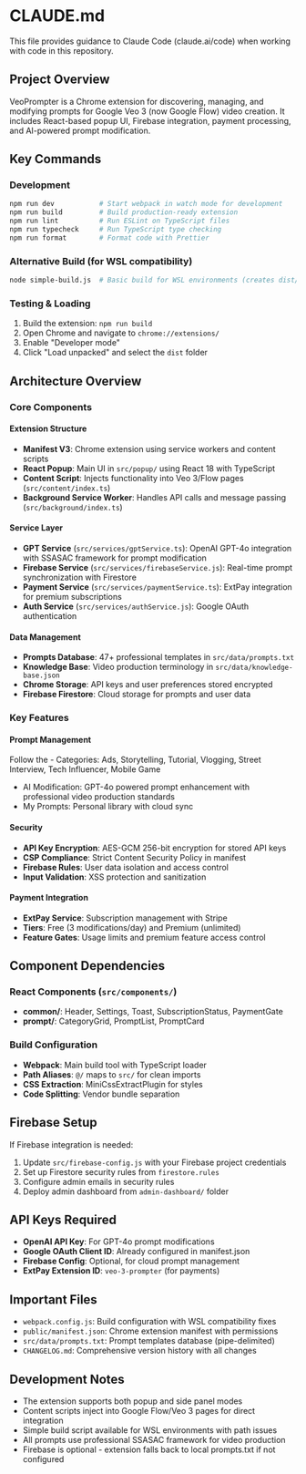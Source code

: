 # CLAUDE.md

This file provides guidance to Claude Code (claude.ai/code) when working with code in this repository.

## Project Overview

VeoPrompter is a Chrome extension for discovering, managing, and modifying prompts for Google Veo 3 (now Google Flow) video creation. It includes React-based popup UI, Firebase integration, payment processing, and AI-powered prompt modification.

## Key Commands

### Development
```bash
npm run dev           # Start webpack in watch mode for development
npm run build         # Build production-ready extension
npm run lint          # Run ESLint on TypeScript files
npm run typecheck     # Run TypeScript type checking
npm run format        # Format code with Prettier
```

### Alternative Build (for WSL compatibility)
```bash
node simple-build.js  # Basic build for WSL environments (creates dist/ folder)
```

### Testing & Loading
1. Build the extension: `npm run build`
2. Open Chrome and navigate to `chrome://extensions/`
3. Enable "Developer mode"
4. Click "Load unpacked" and select the `dist` folder

## Architecture Overview

### Core Components

#### Extension Structure
- **Manifest V3**: Chrome extension using service workers and content scripts
- **React Popup**: Main UI in `src/popup/` using React 18 with TypeScript
- **Content Script**: Injects functionality into Veo 3/Flow pages (`src/content/index.ts`)
- **Background Service Worker**: Handles API calls and message passing (`src/background/index.ts`)

#### Service Layer
- **GPT Service** (`src/services/gptService.ts`): OpenAI GPT-4o integration with SSASAC framework for prompt modification
- **Firebase Service** (`src/services/firebaseService.js`): Real-time prompt synchronization with Firestore
- **Payment Service** (`src/services/paymentService.ts`): ExtPay integration for premium subscriptions
- **Auth Service** (`src/services/authService.js`): Google OAuth authentication

#### Data Management
- **Prompts Database**: 47+ professional templates in `src/data/prompts.txt`
- **Knowledge Base**: Video production terminology in `src/data/knowledge-base.json`
- **Chrome Storage**: API keys and user preferences stored encrypted
- **Firebase Firestore**: Cloud storage for prompts and user data

### Key Features

#### Prompt Management
Follow the - Categories: Ads, Storytelling, Tutorial, Vlogging, Street Interview, Tech Influencer, Mobile Game
- AI Modification: GPT-4o powered prompt enhancement with professional video production standards
- My Prompts: Personal library with cloud sync

#### Security
- **API Key Encryption**: AES-GCM 256-bit encryption for stored API keys
- **CSP Compliance**: Strict Content Security Policy in manifest
- **Firebase Rules**: User data isolation and access control
- **Input Validation**: XSS protection and sanitization

#### Payment Integration
- **ExtPay Service**: Subscription management with Stripe
- **Tiers**: Free (3 modifications/day) and Premium (unlimited)
- **Feature Gates**: Usage limits and premium feature access control

## Component Dependencies

### React Components (`src/components/`)
- **common/**: Header, Settings, Toast, SubscriptionStatus, PaymentGate
- **prompt/**: CategoryGrid, PromptList, PromptCard

### Build Configuration
- **Webpack**: Main build tool with TypeScript loader
- **Path Aliases**: `@/` maps to `src/` for clean imports
- **CSS Extraction**: MiniCssExtractPlugin for styles
- **Code Splitting**: Vendor bundle separation

## Firebase Setup

If Firebase integration is needed:
1. Update `src/firebase-config.js` with your Firebase project credentials
2. Set up Firestore security rules from `firestore.rules`
3. Configure admin emails in security rules
4. Deploy admin dashboard from `admin-dashboard/` folder

## API Keys Required

- **OpenAI API Key**: For GPT-4o prompt modifications
- **Google OAuth Client ID**: Already configured in manifest.json
- **Firebase Config**: Optional, for cloud prompt management
- **ExtPay Extension ID**: `veo-3-prompter` (for payments)

## Important Files

- `webpack.config.js`: Build configuration with WSL compatibility fixes
- `public/manifest.json`: Chrome extension manifest with permissions
- `src/data/prompts.txt`: Prompt templates database (pipe-delimited)
- `CHANGELOG.md`: Comprehensive version history with all changes

## Development Notes

- The extension supports both popup and side panel modes
- Content scripts inject into Google Flow/Veo 3 pages for direct integration
- Simple build script available for WSL environments with path issues
- All prompts use professional SSASAC framework for video production
- Firebase is optional - extension falls back to local prompts.txt if not configured
